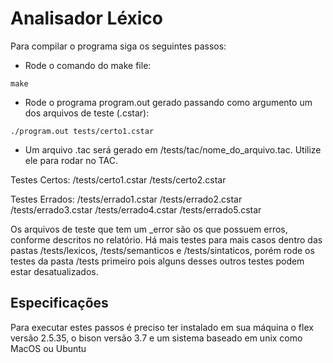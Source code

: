 # Analisador Léxico

Para compilar o programa siga os seguintes passos:

- Rode o comando do make file:

`make`

- Rode o programa program.out gerado passando como argumento um dos arquivos de teste (.cstar):

`./program.out tests/certo1.cstar`

- Um arquivo .tac será gerado em /tests/tac/nome_do_arquivo.tac. Utilize ele para rodar no TAC.

Testes Certos:
/tests/certo1.cstar
/tests/certo2.cstar

Testes Errados:
/tests/errado1.cstar
/tests/errado2.cstar
/tests/errado3.cstar
/tests/errado4.cstar
/tests/errado5.cstar

Os arquivos de teste que tem um \_error são os que possuem erros, conforme descritos no relatório. Há mais testes para mais casos dentro das pastas /tests/lexicos, /tests/semanticos e /tests/sintaticos, porém rode os testes da pasta /tests primeiro pois alguns desses outros testes podem estar desatualizados.

## Especificações

Para executar estes passos é preciso ter instalado em sua máquina o flex versão 2.5.35, o bison versão 3.7 e um sistema baseado em unix
como MacOS ou Ubuntu
